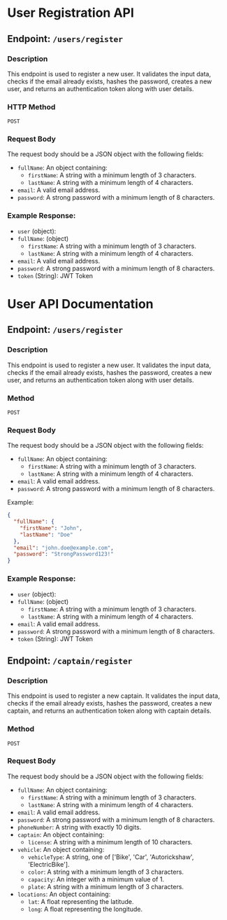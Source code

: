 # User Registration API

## Endpoint: `/users/register`

### Description
This endpoint is used to register a new user. It validates the input data, checks if the email already exists, hashes the password, creates a new user, and returns an authentication token along with user details.

### HTTP Method
`POST`

### Request Body
The request body should be a JSON object with the following fields:

- `fullName`: An object containing:
  - `firstName`: A string with a minimum length of 3 characters.
  - `lastName`: A string with a minimum length of 4 characters.
- `email`: A valid email address.
- `password`: A strong password with a minimum length of 8 characters.

### Example Response:
- `user` (object):
- `fullName`: (object)
  - `firstName`: A string with a minimum length of 3 characters.
  - `lastName`: A string with a minimum length of 4 characters.
- `email`: A valid email address.
- `password`: A strong password with a minimum length of 8 characters.
- `token` (String): JWT Token


# User API Documentation

## Endpoint: `/users/register`

### Description
This endpoint is used to register a new user. It validates the input data, checks if the email already exists, hashes the password, creates a new user, and returns an authentication token along with user details.

### Method
`POST`

### Request Body
The request body should be a JSON object with the following fields:

- `fullName`: An object containing:
  - `firstName`: A string with a minimum length of 3 characters.
  - `lastName`: A string with a minimum length of 4 characters.
- `email`: A valid email address.
- `password`: A strong password with a minimum length of 8 characters.

Example:
```json
{
  "fullName": {
    "firstName": "John",
    "lastName": "Doe"
  },
  "email": "john.doe@example.com",
  "password": "StrongPassword123!"
}
```

### Example Response:
- `user` (object):
- `fullName`: (object)
  - `firstName`: A string with a minimum length of 3 characters.
  - `lastName`: A string with a minimum length of 4 characters.
- `email`: A valid email address.
- `password`: A strong password with a minimum length of 8 characters.
- `token` (String): JWT Token



## Endpoint: `/captain/register`

### Description
This endpoint is used to register a new captain. It validates the input data, checks if the email already exists, hashes the password, creates a new captain, and returns an authentication token along with captain details.

### Method
`POST`

### Request Body
The request body should be a JSON object with the following fields:

- `fullName`: An object containing:
  - `firstName`: A string with a minimum length of 3 characters.
  - `lastName`: A string with a minimum length of 4 characters.
- `email`: A valid email address.
- `password`: A strong password with a minimum length of 8 characters.
- `phoneNumber`: A string with exactly 10 digits.
- `captain`: An object containing:
  - `license`: A string with a minimum length of 10 characters.
- `vehicle`: An object containing:
  - `vehicleType`: A string, one of ['Bike', 'Car', 'Autorickshaw', 'ElectricBike'].
  - `color`: A string with a minimum length of 3 characters.
  - `capacity`: An integer with a minimum value of 1.
  - `plate`: A string with a minimum length of 3 characters.
- `locations`: An object containing:
  - `lat`: A float representing the latitude.
  - `long`: A float representing the longitude.
